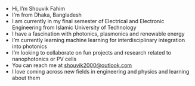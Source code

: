- Hi, I’m Shouvik Fahim
- I'm from Dhaka, Bangladesh
- I am currently in my final semester of Electrical and Electronic Engineering from Islamic University of Technology
- I have a fascination with photonics, plasmonics and renewable energy
- I’m currently learning machine learning for interdisciplinary integration into photonics
- I’m looking to collaborate on fun projects and research related to nanophotonics or PV cells
- You can reach me at shouvik2000@outlook.com
- I love coming across new fields in engineering and physics and learning about them

<!---
shouvikfahim/shouvikfahim is a ✨ special ✨ repository because its `README.md` (this file) appears on your GitHub profile.
You can click the Preview link to take a look at your changes.
--->
